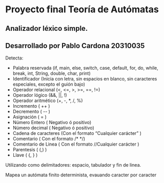 # Proyecto final Teoría de Autómatas
## Analizador léxico simple.
Desarrollado por Pablo Cardona 20310035 
---
Detecta:
- Palabra reservada (if, main, else, switch, case, default, for, do, while, break, int, String, double, char, print)
- Identificador (Inicia con letra, sin espacios en blanco, sin caracteres especiales, excepto el guión bajo)
- Operador relacional (<, <=, >, >=, ==, !=)
- Operador lógico (&&, ||, !)
- Operador aritmético (+, -, *, /, %)
- Incremento ( ++ )
- Decremento ( -- )
- Asignación ( = )
- Número Entero ( Negativo ó positivo)
- Número decimal ( Negativo ó positivo)
- Cadena de caracteres (Con el formato “Cualquier carácter” )
- Comentario ( Con el formato /* */)
- Comentario de Linea ( Con el formato //Cualquier carácter )
- Parentesis ( (,) )
- Llave ( {, } )

Utilizando como delimitadores: espacio, tabulador y fin de linea.

Mapea un autómata finito determinista, evauando caracter por caracter

